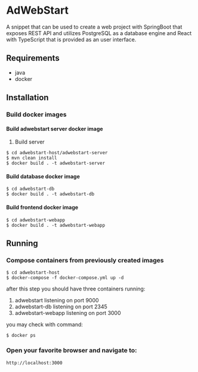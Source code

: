 # AdWebStart
A snippet that can be used to create a web project with SpringBoot
that exposes REST API and utilizes PostgreSQL as a database engine and
React with TypeScript that is provided as an user interface.

## Requirements

- java
- docker

## Installation

### Build docker images

#### Build adwebstart server docker image

1. Build server

```shell
$ cd adwebstart-host/adwebstart-server
$ mvn clean install
$ docker build . -t adwebstart-server
```

#### Build database docker image

```shell
$ cd adwebstart-db
$ docker build . -t adwebstart-db
```

#### Build frontend docker image

```shell
$ cd adwebstart-webapp
$ docker build . -t adwebstart-webapp
```

## Running

### Compose containers from previously created images
```shell
$ cd adwebstart-host
$ docker-compose -f docker-compose.yml up -d
```

after this step you should have three containers running:
1. adwebstart listening on port 9000
2. adwebstart-db listening on port 2345
3. adwebstart-webapp listening on port 3000

you may check with command:

```shell
$ docker ps
```

### Open your favorite browser and navigate to:
```shell
http://localhost:3000
```


